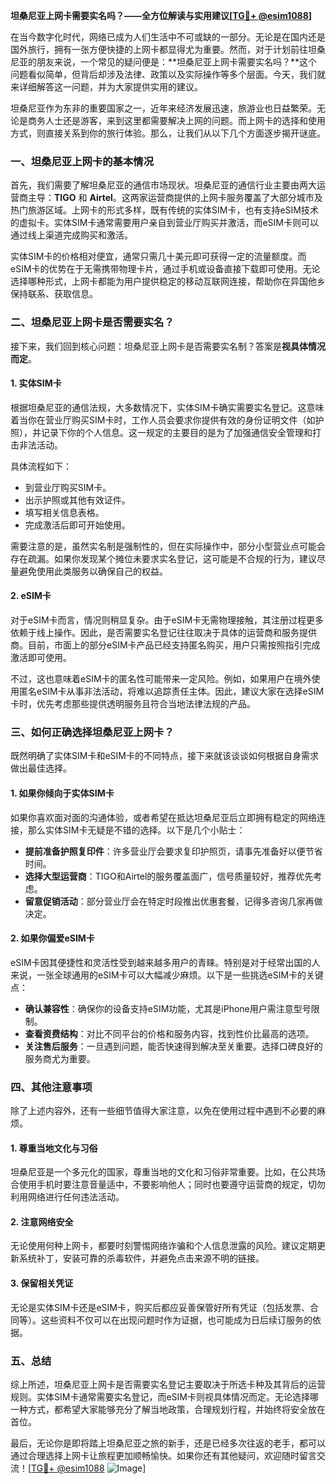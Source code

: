 **坦桑尼亚上网卡需要实名吗？——全方位解读与实用建议[[TG💪+ @esim1088](https://t.me/s/esim1088)]**

在当今数字化时代，网络已成为人们生活中不可或缺的一部分。无论是在国内还是国外旅行，拥有一张方便快捷的上网卡都显得尤为重要。然而，对于计划前往坦桑尼亚的朋友来说，一个常见的疑问便是：**坦桑尼亚上网卡需要实名吗？**这个问题看似简单，但背后却涉及法律、政策以及实际操作等多个层面。今天，我们就来详细解答这一问题，并为大家提供实用的建议。

坦桑尼亚作为东非的重要国家之一，近年来经济发展迅速，旅游业也日益繁荣。无论是商务人士还是游客，来到这里都需要解决上网的问题。而上网卡的选择和使用方式，则直接关系到你的旅行体验。那么，让我们从以下几个方面逐步揭开谜底。

### **一、坦桑尼亚上网卡的基本情况**

首先，我们需要了解坦桑尼亚的通信市场现状。坦桑尼亚的通信行业主要由两大运营商主导：**TIGO** 和 **Airtel**。这两家运营商提供的上网卡服务覆盖了大部分城市及热门旅游区域。上网卡的形式多样，既有传统的实体SIM卡，也有支持eSIM技术的虚拟卡。实体SIM卡通常需要用户亲自到营业厅购买并激活，而eSIM卡则可以通过线上渠道完成购买和激活。

实体SIM卡的价格相对便宜，通常只需几十美元即可获得一定的流量额度。而eSIM卡的优势在于无需携带物理卡片，通过手机或设备直接下载即可使用。无论选择哪种形式，上网卡都能为用户提供稳定的移动互联网连接，帮助你在异国他乡保持联系、获取信息。

### **二、坦桑尼亚上网卡是否需要实名？**

接下来，我们回到核心问题：坦桑尼亚上网卡是否需要实名制？答案是**视具体情况而定**。

#### **1. 实体SIM卡**
根据坦桑尼亚的通信法规，大多数情况下，实体SIM卡确实需要实名登记。这意味着当你在营业厅购买SIM卡时，工作人员会要求你提供有效的身份证明文件（如护照），并记录下你的个人信息。这一规定的主要目的是为了加强通信安全管理和打击非法活动。

具体流程如下：
- 到营业厅购买SIM卡。
- 出示护照或其他有效证件。
- 填写相关信息表格。
- 完成激活后即可开始使用。

需要注意的是，虽然实名制是强制性的，但在实际操作中，部分小型营业点可能会存在疏漏。如果你发现某个摊位未要求实名登记，这可能是不合规的行为，建议尽量避免使用此类服务以确保自己的权益。

#### **2. eSIM卡**
对于eSIM卡而言，情况则稍显复杂。由于eSIM卡无需物理接触，其注册过程更多依赖于线上操作。因此，是否需要实名登记往往取决于具体的运营商和服务提供商。目前，市面上的部分eSIM卡产品已经支持匿名购买，用户只需按照指引完成激活即可使用。

不过，这也意味着eSIM卡的匿名性可能带来一定风险。例如，如果用户在境外使用匿名eSIM卡从事非法活动，将难以追踪责任主体。因此，建议大家在选择eSIM卡时，优先考虑那些提供透明服务且符合当地法律法规的产品。

### **三、如何正确选择坦桑尼亚上网卡？**

既然明确了实体SIM卡和eSIM卡的不同特点，接下来就该谈谈如何根据自身需求做出最佳选择。

#### **1. 如果你倾向于实体SIM卡**
如果你喜欢面对面的沟通体验，或者希望在抵达坦桑尼亚后立即拥有稳定的网络连接，那么实体SIM卡无疑是不错的选择。以下是几个小贴士：
- **提前准备护照复印件**：许多营业厅会要求复印护照页，请事先准备好以便节省时间。
- **选择大型运营商**：TIGO和Airtel的服务覆盖面广，信号质量较好，推荐优先考虑。
- **留意促销活动**：部分营业厅会在特定时段推出优惠套餐，记得多咨询几家再做决定。

#### **2. 如果你偏爱eSIM卡**
eSIM卡因其便捷性和灵活性受到越来越多用户的青睐。特别是对于经常出国的人来说，一张全球通用的eSIM卡可以大幅减少麻烦。以下是一些挑选eSIM卡的关键点：
- **确认兼容性**：确保你的设备支持eSIM功能，尤其是iPhone用户需注意型号限制。
- **查看资费结构**：对比不同平台的价格和服务内容，找到性价比最高的选项。
- **关注售后服务**：一旦遇到问题，能否快速得到解决至关重要。选择口碑良好的服务商尤为重要。

### **四、其他注意事项**

除了上述内容外，还有一些细节值得大家注意，以免在使用过程中遇到不必要的麻烦。

#### **1. 尊重当地文化与习俗**
坦桑尼亚是一个多元化的国家，尊重当地的文化和习俗非常重要。比如，在公共场合使用手机时要注意音量适中，不要影响他人；同时也要遵守运营商的规定，切勿利用网络进行任何违法活动。

#### **2. 注意网络安全**
无论使用何种上网卡，都要时刻警惕网络诈骗和个人信息泄露的风险。建议定期更新系统补丁，安装可靠的杀毒软件，并避免点击来源不明的链接。

#### **3. 保留相关凭证**
无论是实体SIM卡还是eSIM卡，购买后都应妥善保管好所有凭证（包括发票、合同等）。这些资料不仅可以在出现问题时作为证据，也可能成为日后续订服务的依据。

### **五、总结**

综上所述，坦桑尼亚上网卡是否需要实名登记主要取决于所选卡种及其背后的运营规则。实体SIM卡通常需要实名登记，而eSIM卡则视具体情况而定。无论选择哪一种方式，都希望大家能够充分了解当地政策，合理规划行程，并始终将安全放在首位。

最后，无论你是即将踏上坦桑尼亚之旅的新手，还是已经多次往返的老手，都可以通过合理选择上网卡让旅程更加顺畅愉快。如果你还有其他疑问，欢迎随时留言交流！[[TG💪+ @esim1088](https://t.me/s/esim1088) ![Image](https://i.postimg.cc/4NQfJmqS/Snipaste-2025-05-13-00-14-12.png)]